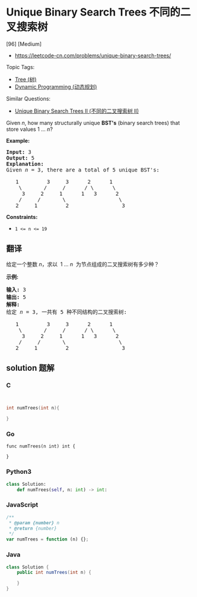 # Unique Binary Search Trees 不同的二叉搜索树

[96] [Medium]

- https://leetcode-cn.com/problems/unique-binary-search-trees/

Topic Tags:

- [Tree (树)](https://leetcode-cn.com/tag/tree/)
- [Dynamic Programming (动态规划)](https://leetcode-cn.com/tag/dynamic-programming/)

Similar Questions:

- [Unique Binary Search Trees II (不同的二叉搜索树 II)](https://leetcode-cn.com/problems/unique-binary-search-trees-ii/)

Given _n_, how many structurally unique **BST's** (binary search trees) that store values 1 ... *n*?

**Example:**

<pre><strong>Input:</strong> 3
<strong>Output:</strong> 5
<strong>Explanation:
</strong>Given <em>n</em> = 3, there are a total of 5 unique BST's:

   1         3     3      2      1
    \       /     /      / \      \
     3     2     1      1   3      2
    /     /       \                 \
   2     1         2                 3
</pre>

**Constraints:**

- `1 <= n <= 19`

## 翻译

给定一个整数 _n_，求以  1 ... *n*  为节点组成的二叉搜索树有多少种？

**示例:**

<pre><strong>输入:</strong> 3
<strong>输出:</strong> 5
<strong>解释:
</strong>给定 <em>n</em> = 3, 一共有 5 种不同结构的二叉搜索树:

   1         3     3      2      1
    \       /     /      / \      \
     3     2     1      1   3      2
    /     /       \                 \
   2     1         2                 3</pre>

## solution 题解

### C

```c


int numTrees(int n){

}
```

### Go

```golang
func numTrees(n int) int {

}
```

### Python3

```python
class Solution:
    def numTrees(self, n: int) -> int:
```

### JavaScript

```javascript
/**
 * @param {number} n
 * @return {number}
 */
var numTrees = function (n) {};
```

### Java

```java
class Solution {
    public int numTrees(int n) {

    }
}
```
